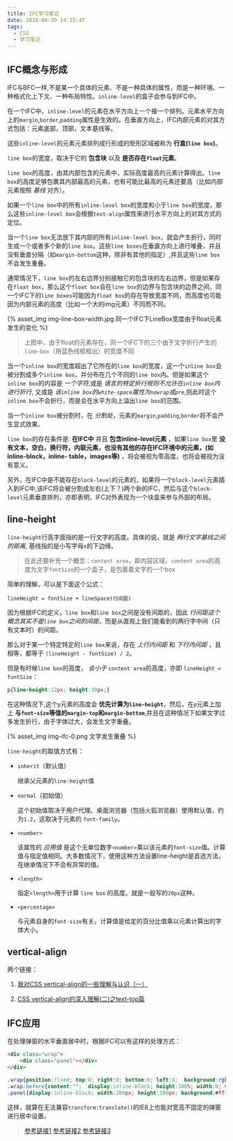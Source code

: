 ```yaml
---
title: IFC学习笔记
date: 2018-04-30 14:33:47
tags:
  - CSS
  - 学习笔记
---
```


## IFC概念与形成

IFC与BFC一样,不是某一个具体的元素、不是一种具体的属性，而是一种环境、一种格式化上下文、一种布局特性。`inline-level`的盒子会参与到IFC中。

在一个IFC中，`inline-level`的元素在水平方向上一个接一个排列。元素水平方向上的`margin`,`border`,`padding`属性是生效的。在垂直方向上，IFC内部元素的对其方式包括：元素底部，顶部，文本基线等。

这些`inline-level`的元素元素排列成行形成的矩形区域被称为 **行盒(`line box`)**。

`line box`的宽度，取决于它的 **包含块** 以及 **是否存在`float`元素**。

`line box`的高度，由其内部包含的元素中，实际高度最高的元素计算得出。`line box`的高度足够包裹其内部最高的元素，也有可能比最高的元素还要高（比如内部元素按照 *基线* 对齐）。

如果一个`line box`中的所有`inline-level box`的宽度和小于`line box`的宽度，那么这些`inline-level box`会根据`text-align`属性来进行水平方向上的对其方式的定位。

当一个`line box`无法放下其内部的所有`inline-level box`，就会产生折行，同时生成一个或者多个新的`line box`。这些`line boxes`在垂直方向上进行堆叠，并且没有垂直分隔（如`margin-bottom`这种，除非有其他的指定）,并且这些`line box`不会发生重叠。

通常情况下，`line box`的左右边界分别接触它的包含块的左右边界，但是如果存在`float box`，那么这个`float box`会在`line box`的边界与包含块的边界之间。同一个IFC下的`line boxes`可能因为`float box`的存在导致宽度不同，而高度也可能因为内部元素的高度（比如一个大的img元素）不同而不同。

{% asset_img img-line-box-width.jpg 同一个IFC下LineBox宽度由于float元素发生的变化 %}

>上图中，由于float的元素存在，同一个IFC下的三个由于文字折行产生的`line-box`（用蓝色线框框出）的宽度不同

当一个`inline box`的宽度超出了它所在的`line box`的宽度，这一个`inline box`会被分割成多个`inline box`，并分布在几个不同的`line box`内。但是如果这个`inline box`的内容是 *一个字符*,或是 *语言的特定折行规则不允许在`inline box`内进行折行*, 又或是 *该`inline box`的`white-space`属性为`nowrap`或`pre`*,则此时这个`inline box`不会折行，而是会在水平方向上溢出`line box`的范围。

当一个`inline box`被分割时，在 *分割处*，元素的`margin`,`padding`,`border`将不会产生显式效果。

`line box`的存在条件是: **在IFC中** 并且 **包含inline-level元素** ，如果`line box`里 **没有文本，空白，换行符，内联元素，也没有其他的存在IFC环境中的元素，(如inline-block，inline- table，images等)** ，将会被视为零高度，也将会被视为没有意义。

另外，在IFC中是不能存在`block-level`的元素的，如果将一个`block-level`元素插入到IFC中,该IFC将会被分割成左右(上下？)两个新的IFC，然后与这个`block-level`元素垂直排列，亦即表明，IFC对外表现为一个块盒来参与外部的布局。

## line-height

`line-height`行高字面指的是一行文字的高度。具体的说，就是 *两行文字基线之间的距离*, 基线指的是小写字母`x`的下边缘。

>在此还要补充一个概念：`content area`，即内容区域，`content area`的高度为文字`fontSize`的一个盒子，是包裹着文字的一个box

简单的理解，可以是下面这个公式：

```
lineHeight = fontSize + lineSpace(行间距)
```

因为根据IFC的定义，`line box`和`line box`之间是没有间距的，因此 *行间距这个概念其实不是`line box`之间的间距*，而是从直观上我们能看到的两行字中间（只有文本时）的间距。

那么对于某一个特定特定的`line box`来说，存在 *上行内间距* 和 *下行内间距* ，且相等，都等于 `(lineHeight - fontSize) / 2`。

但是有时候`line box`的高度， *会小于* `content area`的高度，亦即 `lineHeight < fontSize`：

```CSS
p{line-height:12px; height:30px;}
```

在这种情况下,这个`p`元素的高度会 **优先计算为`line-height`**，然后，在`p`元素上加上 **与`font-size`等值的`margin-top`和`margin-bottom`**,并且在这种情况下如果文字过多发生折行，由于字体过大，会发生文字重叠。

{% asset_img img-ifc-0.png 文字发生重叠 %}

`line-height`的取值方式有：

- `inherit`（默认值）

    继承父元素的`line-height`值

- `normal`（初始值）

    这个初始值取决于用户代理。桌面浏览器（包括火狐浏览器）使用默认值，约为`1.2`，这取决于元素的 `font-family`。

- `<number>`

    该属性的 *应用值* 是这个无单位数字`<number>`乘以该元素的`font-size`值。计算值与指定值相同。大多数情况下，使用这种方法设置line-height是首选方法，在继承情况下不会有异常的值。

- `<length>`

    指定`<length>`用于计算 `line box` 的高度。就是一般写的`20px`这种。

- `<percentage>`

    与元素自身的`font-size`有关。计算值是给定的百分比值乘以元素计算出的字体大小。

## vertical-align

两个链接：

1. [我对CSS vertical-align的一些理解与认识（一）](http://www.zhangxinxu.com/wordpress/2010/05/%E6%88%91%E5%AF%B9css-vertical-align%E7%9A%84%E4%B8%80%E4%BA%9B%E7%90%86%E8%A7%A3%E4%B8%8E%E8%AE%A4%E8%AF%86%EF%BC%88%E4%B8%80%EF%BC%89/)

2. [CSS vertical-align的深入理解(二)之text-top篇](http://www.zhangxinxu.com/wordpress/2010/06/css-vertical-align%E7%9A%84%E6%B7%B1%E5%85%A5%E7%90%86%E8%A7%A3%EF%BC%88%E4%BA%8C%EF%BC%89%E4%B9%8Btext-top%E7%AF%87/)

## IFC应用

在处理弹窗的水平垂直居中时，根据IFC可以有这样的处理方式：

```HTML
<div class="wrap">
    <div class="panel"></div>
</div>
```

```CSS
.wrap{position:fixed; top:0; right:0; bottom:0; left:0;  background:rgba(0,0,0,0.6); text-align:center;}
.wrap:before{content:"";  display:inline-block; height:100%; width:0; vertical-align:middle;}
.panel{display:inline-block; width:200px; height:100px; background:#fff; vertical-align:middle;}
```

这样，就算在无法兼容`transform:translate()`的IE8上也能对宽高不固定的弹窗进行居中设置。

>[参考链接1](https://juejin.im/post/5909db2fda2f60005d2093db)
>[参考链接2](https://segmentfault.com/a/1190000004466536)
>[参考链接3](https://www.cnblogs.com/fsjohnhuang/p/5259121.html)